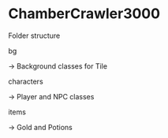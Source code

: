 # ChamberCrawler3000

Folder structure

bg

  -> Background classes for Tile


characters

  -> Player and NPC classes


items

  -> Gold and Potions
